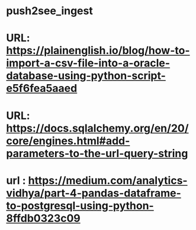 # push2see_ingest



# URL: https://plainenglish.io/blog/how-to-import-a-csv-file-into-a-oracle-database-using-python-script-e5f6fea5aaed
# URL: https://docs.sqlalchemy.org/en/20/core/engines.html#add-parameters-to-the-url-query-string
# url : https://medium.com/analytics-vidhya/part-4-pandas-dataframe-to-postgresql-using-python-8ffdb0323c09
